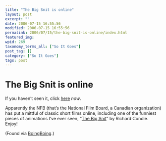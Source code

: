 ```yaml
---
title: "The Big Snit is online"
layout: post
excerpt: ""
date: 2006-07-15 16:55:56
modified: 2006-07-15 16:55:56
permalink: 2006/07/15/the-big-snit-is-online/index.html
featured_img: 
wpid: 269
taxonomy_terms_all: ["So It Goes"]
post_tag: []
category: ["So It Goes"]
tags: post
---
```


# The Big Snit is online

If you haven’t seen it, click [here](http://www.nfb.ca/animation/objanim/en/films/film.php?sort=director&director=Condie%2C+Richard&id=15310) *now*.

Apparently the NFB (that’s the National Film Board, a Canadian organization) has put a mittful of classic short films online, including one of the funniest pieces of animations I’ve ever seen, “[The Big Snit](http://www.nfb.ca/animation/objanim/en/films/film.php?sort=director&director=Condie%2C+Richard&id=15310)” by Richard Condie. Enjoy!

(Found via [BoingBoing](http://www.boingboing.net/).)